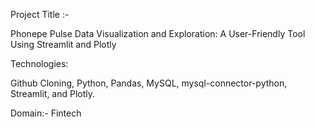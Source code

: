 Project Title :- 

Phonepe Pulse Data Visualization and Exploration:
A User-Friendly Tool Using Streamlit and Plotly

Technologies:

Github Cloning, Python, Pandas, MySQL,
mysql-connector-python, Streamlit, and Plotly.

Domain:- Fintech


